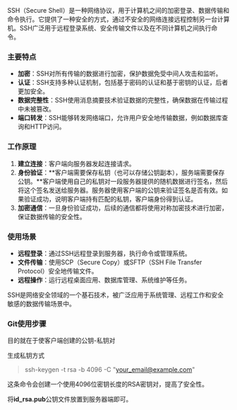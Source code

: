 SSH（Secure Shell）是一种网络协议，用于计算机之间的加密登录、数据传输和命令执行。它提供了一种安全的方式，通过不安全的网络连接远程控制另一台计算机。SSH广泛用于远程登录系统、安全传输文件以及在不同计算机之间执行命令。

### 主要特点

- **加密**：SSH对所有传输的数据进行加密，保护数据免受中间人攻击和监听。
- **认证**：SSH支持多种认证机制，包括基于密码的认证和基于密钥的认证，后者更加安全。
- **数据完整性**：SSH使用消息摘要技术验证数据的完整性，确保数据在传输过程中未被篡改。
- **端口转发**：SSH能够转发网络端口，允许用户安全地传输数据，例如数据库查询和HTTP访问。

### 工作原理

1. **建立连接**：客户端向服务器发起连接请求。
2. **身份验证**：**客户端需要保存私钥（也可以存储公钥副本），服务端需要保存公钥。**客户端使用自己的私钥对一段服务器提供的随机数据进行签名，然后将这个签名发送给服务器。服务器使用客户端的公钥来验证签名是否有效。如果验证成功，说明客户端持有匹配的私钥，客户端身份得到认证。
3. **加密通信**：一旦身份验证成功，后续的通信都将使用对称加密技术进行加密，保证数据传输的安全性。

### 使用场景

- **远程登录**：通过SSH远程登录到服务器，执行命令或管理系统。
- **文件传输**：使用SCP（Secure Copy）或SFTP（SSH File Transfer Protocol）安全地传输文件。
- **远程操作**：运行远程桌面应用、数据库管理、系统维护等任务。

SSH是网络安全领域的一个基石技术，被广泛应用于系统管理、远程工作和安全敏感的数据传输场景中。

### Git使用步骤

目的就在于使客户端创建的公钥-私钥对

生成私钥方式

> ssh-keygen -t rsa -b 4096 -C "your_email@example.com"

这条命令会创建一个使用4096位密钥长度的RSA密钥对，提高了安全性。

将**id_rsa.pub**公钥文件放置到服务器端即可。





















